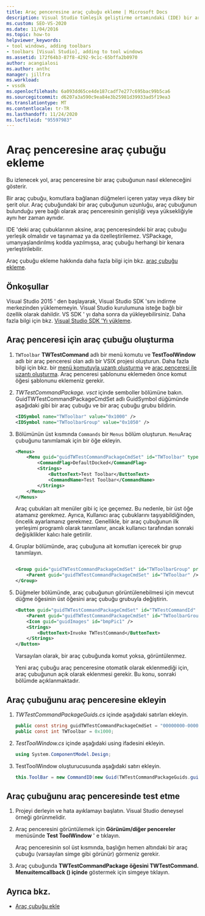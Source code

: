 ```yaml
---
title: Araç penceresine araç çubuğu ekleme | Microsoft Docs
description: Visual Studio tümleşik geliştirme ortamındaki (IDE) bir araç penceresine komutlara bağlanan düğmeleri içeren bir araç çubuğu eklemeyi öğrenin.
ms.custom: SEO-VS-2020
ms.date: 11/04/2016
ms.topic: how-to
helpviewer_keywords:
- tool windows, adding toolbars
- toolbars [Visual Studio], adding to tool windows
ms.assetid: 172f64b3-87f8-4292-9c1c-65bffa2b0970
author: acangialosi
ms.author: anthc
manager: jillfra
ms.workload:
- vssdk
ms.openlocfilehash: 6a093dd65ce4de187cadf7e277c695bac99b5ca6
ms.sourcegitcommit: d6207a3a590c9ea84e3b25981d39933ad5f19ea3
ms.translationtype: MT
ms.contentlocale: tr-TR
ms.lasthandoff: 11/24/2020
ms.locfileid: "95597983"
---
```

# <a name="add-a-toolbar-to-a-tool-window"></a>Araç penceresine araç çubuğu ekleme
Bu izlenecek yol, araç penceresine bir araç çubuğunun nasıl ekleneceğini gösterir.

 Bir araç çubuğu, komutlara bağlanan düğmeleri içeren yatay veya dikey bir şerit olur. Araç çubuğundaki bir araç çubuğunun uzunluğu, araç çubuğunun bulunduğu yere bağlı olarak araç penceresinin genişliği veya yüksekliğiyle aynı her zaman aynıdır.

 IDE 'deki araç çubuklarının aksine, araç penceresindeki bir araç çubuğu yerleşik olmalıdır ve taşınamaz ya da özelleştirilemez. VSPackage, umanyaşlandırılmış kodda yazılmışsa, araç çubuğu herhangi bir kenara yerleştirilebilir.

 Araç çubuğu ekleme hakkında daha fazla bilgi için bkz. [araç çubuğu ekleme](../extensibility/adding-a-toolbar.md).

## <a name="prerequisites"></a>Önkoşullar
 Visual Studio 2015 ' den başlayarak, Visual Studio SDK 'sını indirme merkezinden yüklememeyin. Visual Studio kurulumuna isteğe bağlı bir özellik olarak dahildir. VS SDK ' yı daha sonra da yükleyebilirsiniz. Daha fazla bilgi için bkz. [Visual Studio SDK 'Yı yükleme](../extensibility/installing-the-visual-studio-sdk.md).

## <a name="create-a-toolbar-for-a-tool-window"></a>Araç penceresi için araç çubuğu oluşturma

1. `TWToolbar` **TWTestCommand** adlı bir menü komutu ve **TestToolWindow** adlı bir araç penceresi olan adlı bir VSIX projesi oluşturun. Daha fazla bilgi için bkz. bir [menü komutuyla uzantı oluşturma](../extensibility/creating-an-extension-with-a-menu-command.md) ve [araç penceresi ile uzantı oluşturma](../extensibility/creating-an-extension-with-a-tool-window.md). Araç penceresi şablonunu eklemeden önce komut öğesi şablonunu eklemeniz gerekir.

2. *TWTestCommandPackage. vsct* içinde semboller bölümüne bakın. GuidTWTestCommandPackageCmdSet adlı GuidSymbol düğümünde aşağıdaki gibi bir araç çubuğu ve bir araç çubuğu grubu bildirin.

    ```xml
    <IDSymbol name="TWToolbar" value="0x1000" />
    <IDSymbol name="TWToolbarGroup" value="0x1050" />
    ```

3. Bölümünün üst kısmında `Commands` bir `Menus` bölüm oluşturun. `Menu`Araç çubuğunu tanımlamak için bir öğe ekleyin.

    ```xml
    <Menus>
        <Menu guid="guidTWTestCommandPackageCmdSet" id="TWToolbar" type="ToolWindowToolbar">
            <CommandFlag>DefaultDocked</CommandFlag>
            <Strings>
                <ButtonText>Test Toolbar</ButtonText>
                <CommandName>Test Toolbar</CommandName>
            </Strings>
        </Menu>
    </Menus>
    ```

     Araç çubukları alt menüler gibi iç içe geçemez. Bu nedenle, bir üst öğe atamanız gerekmez. Ayrıca, Kullanıcı araç çubuklarını taşıyabildiğinden, öncelik ayarlamanız gerekmez. Genellikle, bir araç çubuğunun ilk yerleşimi programlı olarak tanımlanır, ancak kullanıcı tarafından sonraki değişiklikler kalıcı hale getirilir.

4. Gruplar bölümünde, araç çubuğuna ait komutları içerecek bir grup tanımlayın.

    ```xml

    <Group guid="guidTWTestCommandPackageCmdSet" id="TWToolbarGroup" priority="0x0000">
        <Parent guid="guidTWTestCommandPackageCmdSet" id="TWToolbar" />
    </Group>
    ```

5. Düğmeler bölümünde, araç çubuğunun görüntülenebilmesi için mevcut düğme öğesinin üst öğesini araç çubuğu grubuyla değiştirin.

    ```xml
    <Button guid="guidTWTestCommandPackageCmdSet" id="TWTestCommandId" priority="0x0100" type="Button">
        <Parent guid="guidTWTestCommandPackageCmdSet" id="TWToolbarGroup" />
        <Icon guid="guidImages" id="bmpPic1" />
        <Strings>
            <ButtonText>Invoke TWTestCommand</ButtonText>
        </Strings>
    </Button>
    ```

     Varsayılan olarak, bir araç çubuğunda komut yoksa, görüntülenmez.

     Yeni araç çubuğu araç penceresine otomatik olarak eklenmediği için, araç çubuğunun açık olarak eklenmesi gerekir. Bu konu, sonraki bölümde açıklanmaktadır.

## <a name="add-the-toolbar-to-the-tool-window"></a>Araç çubuğunu araç penceresine ekleyin

1. *TWTestCommandPackageGuids.cs* içinde aşağıdaki satırları ekleyin.

    ```csharp
    public const string guidTWTestCommandPackageCmdSet = "00000000-0000-0000-0000-0000";  // get the GUID from the .vsct file
    public const int TWToolbar = 0x1000;
    ```

2. *TestToolWindow.cs* içinde aşağıdaki using ifadesini ekleyin.

    ```csharp
    using System.ComponentModel.Design;
    ```

3. TestToolWindow oluşturucusunda aşağıdaki satırı ekleyin.

    ```csharp
    this.ToolBar = new CommandID(new Guid(TWTestCommandPackageGuids.guidTWTestCommandPackageCmdSet), TWTestCommandPackageGuids.TWToolbar);
    ```

## <a name="test-the-toolbar-in-the-tool-window"></a>Araç çubuğunu araç penceresinde test etme

1. Projeyi derleyin ve hata ayıklamayı başlatın. Visual Studio deneysel örneği görünmelidir.

2. Araç penceresini görüntülemek için **Görünüm/diğer pencereler** menüsünde **Test ToolWindow** ' e tıklayın.

     Araç penceresinin sol üst kısmında, başlığın hemen altındaki bir araç çubuğu (varsayılan simge gibi görünür) görmeniz gerekir.

3. Araç çubuğunda **TWTestCommandPackage öğesini TWTestCommand. Menuıitemcallback () içinde** göstermek için simgeye tıklayın.

## <a name="see-also"></a>Ayrıca bkz.
- [Araç çubuğu ekle](../extensibility/adding-a-toolbar.md)
